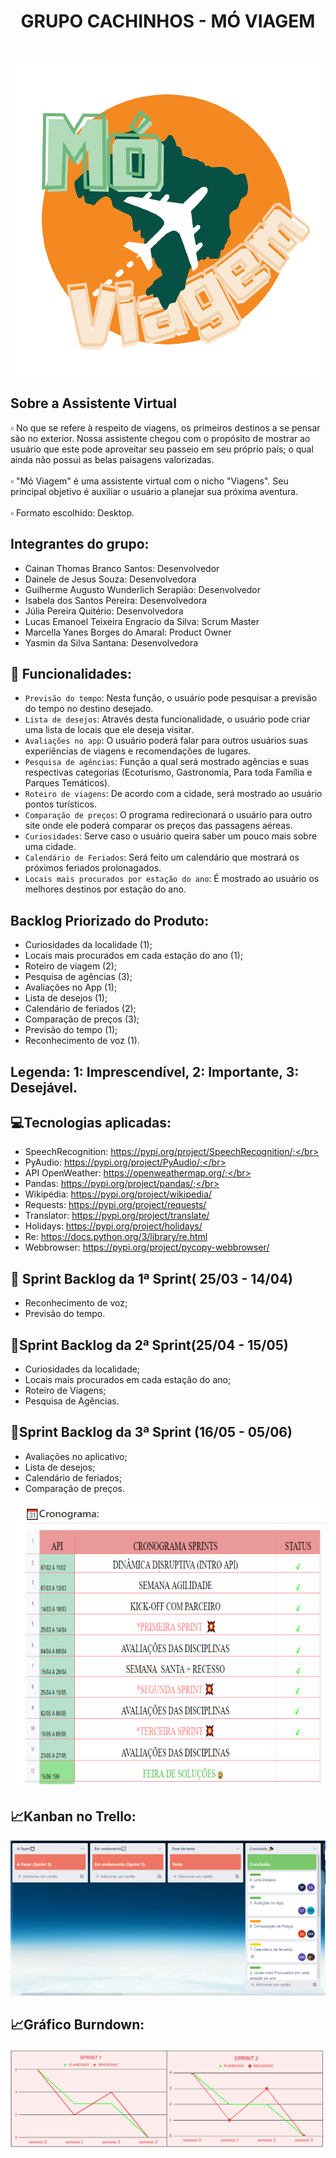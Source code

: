 <h1 align="center"> GRUPO CACHINHOS - MÓ VIAGEM </h1></br>

![Screenshot](logo.png)</br>


##  Sobre a Assistente Virtual</br>
 ▫ No que se refere à respeito de viagens, os primeiros destinos a se pensar são no exterior. Nossa assistente chegou com o propósito de mostrar ao usuário que este pode aproveitar seu passeio em seu próprio país; o qual ainda não possui as belas paisagens valorizadas.<br><br>
 ▫ "Mó Viagem" é uma assistente virtual com o nicho "Viagens". Seu principal objetivo é auxiliar o usuário a planejar sua próxima aventura. </br></br>
 ▫ Formato escolhido: Desktop.</br>


## Integrantes do grupo: </br>
- Cainan Thomas Branco Santos: Desenvolvedor</br>
- Dainele de Jesus Souza: Desenvolvedora</br>
- Guilherme Augusto Wunderlich Serapião: Desenvolvedor</br>
- Isabela dos Santos Pereira: Desenvolvedora</br>
- Júlia Pereira Quitério: Desenvolvedora</br>
- Lucas Emanoel Teixeira Engracio da Silva: Scrum Master</br>
- Marcella Yanes Borges do Amaral: Product Owner</br>
- Yasmin da Silva Santana: Desenvolvedora</br>

 
## :hammer: Funcionalidades: </br>
- `Previsão do tempo`: Nesta função, o usuário pode pesquisar a previsão do tempo no destino desejado. </br>
- `Lista de desejos`: Através desta funcionalidade, o usuário pode criar uma lista de locais que ele deseja visitar.</br>
- `Avaliações no app`: O usuário poderá falar para outros usuários suas experiências de viagens e recomendações de lugares.</br>
- `Pesquisa de agências`: Função a qual será mostrado agências e suas respectivas categorias (Ecoturismo, Gastronomia, Para toda Família e Parques Temáticos).</br>
- `Roteiro de viagens`: De acordo com a cidade, será mostrado ao usuário pontos turísticos.</br>
- `Comparação de preços`: O programa redirecionará o usuário para outro site onde ele poderá comparar os preços das passagens aéreas.</br>
- `Curiosidades`: Serve caso o usuário queira saber um pouco mais sobre uma cidade.</br>
- `Calendário de Feriados`: Será feito um calendário que mostrará os próximos feriados prolonagados.</br>
- `Locais mais procurados por estação do ano`: É mostrado ao usuário os melhores destinos por estação do ano.</br>
     
 
## **Backlog Priorizado do Produto**: <br>
- Curiosidades da localidade (1);<br>
- Locais mais procurados em cada estação do ano (1);<br>
- Roteiro de viagem (2);<br>
- Pesquisa de agências (3);<br>
- Avaliações no App (1);<br>
- Lista de desejos (1);<br>
- Calendário de feriados (2);<br>
- Comparação de preços (3);<br>
- Previsão do tempo (1);<br>
- Reconhecimento de voz (1).</br>
## **Legenda: 1: Imprescendível, 2: Importante, 3: Desejável**.</br> 

## 💻Tecnologias aplicadas:</br>
- SpeechRecognition: https://pypi.org/project/SpeechRecognition/;</br>
- PyAudio: https://pypi.org/project/PyAudio/;</br>
- API OpenWeather: https://openweathermap.org/;</br>
- Pandas: https://pypi.org/project/pandas/;</br>
- Wikipédia: https://pypi.org/project/wikipedia/</br>
- Requests: https://pypi.org/project/requests/</br>
- Translator: https://pypi.org/project/translate/</br>
- Holidays: https://pypi.org/project/holidays/</br>
- Re: https://docs.python.org/3/library/re.html</br>
- Webbrowser: https://pypi.org/project/pycopy-webbrowser/</br>
  

 ## 🏁 Sprint Backlog da 1ª Sprint( 25/03 - 14/04)</br>
 - Reconhecimento de voz;</br>
 - Previsão do tempo.</br>

 
 ## 🏁Sprint Backlog da 2ª Sprint(25/04 - 15/05)</br>
 - Curiosidades da localidade;</br>
 - Locais mais procurados em cada estação do ano;</br>
 - Roteiro de Viagens;</br>
 - Pesquisa de Agências.</br>
 
 ## 🏁Sprint Backlog da 3ª Sprint (16/05 - 05/06)</br>
 - Avaliações no aplicativo;</br>
 - Lista de desejos;</br>
 - Calendário de feriados;</br>
 - Comparação de preços.</br>


![Screenshot](cronogramaa.png)</br>

## 📈Kanban no Trello:</br>

![Screenshot](trello.png)</br>

## 📈Gráfico Burndown:</br> 

![Screenshot](burndown.png)</br>
